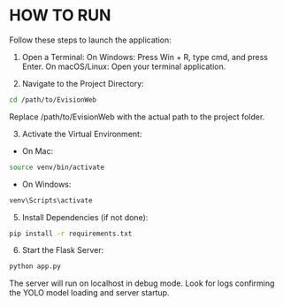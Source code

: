 # HOW TO RUN
Follow these steps to launch the application:

1. Open a Terminal:
On Windows: Press Win + R, type cmd, and press Enter.
On macOS/Linux: Open your terminal application.


2. Navigate to the Project Directory:
```bash
cd /path/to/EvisionWeb
```
Replace /path/to/EvisionWeb with the actual path to the project folder.


3. Activate the Virtual Environment:
- On Mac:
```bash
source venv/bin/activate
```
- On Windows:
```bash
venv\Scripts\activate
```

5. Install Dependencies (if not done):
```bash
pip install -r requirements.txt
```

6. Start the Flask Server:
```bash
python app.py
```

The server will run on localhost in debug mode.
Look for logs confirming the YOLO model loading and server startup.
